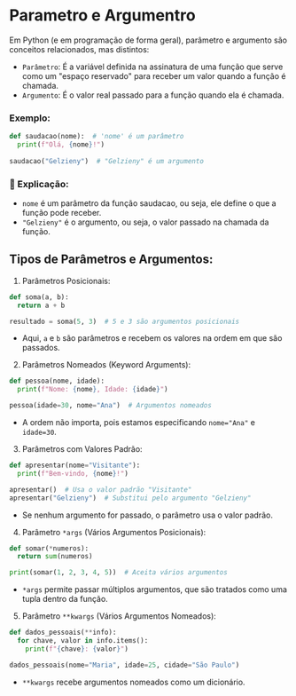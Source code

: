 # Parametro e Argumentro

Em Python (e em programação de forma geral), parâmetro e argumento são conceitos relacionados, mas distintos:

- `Parâmetro`: É a variável definida na assinatura de uma função que serve como um "espaço reservado" para receber um valor quando a função é chamada.
- `Argumento`: É o valor real passado para a função quando ela é chamada.

### Exemplo:
````py
def saudacao(nome):  # 'nome' é um parâmetro
  print(f"Olá, {nome}!")
    
saudacao("Gelzieny")  # "Gelzieny" é um argumento
````
### 📌 Explicação:

* `nome` é um parâmetro da função saudacao, ou seja, ele define o que a função pode receber.
* `"Gelzieny"` é o argumento, ou seja, o valor passado na chamada da função.

## Tipos de Parâmetros e Argumentos:

1. Parâmetros Posicionais:

````py
def soma(a, b):
  return a + b

resultado = soma(5, 3)  # 5 e 3 são argumentos posicionais
````

* Aqui, `a` e `b` são parâmetros e recebem os valores na ordem em que são passados.


2. Parâmetros Nomeados (Keyword Arguments):

````py
def pessoa(nome, idade):
  print(f"Nome: {nome}, Idade: {idade}")

pessoa(idade=30, nome="Ana")  # Argumentos nomeados
````

* A ordem não importa, pois estamos especificando `nome="Ana"` e `idade=30`.

3. Parâmetros com Valores Padrão:
````py
def apresentar(nome="Visitante"):
  print(f"Bem-vindo, {nome}!")

apresentar()  # Usa o valor padrão "Visitante"
apresentar("Gelzieny")  # Substitui pelo argumento "Gelzieny"
````
* Se nenhum argumento for passado, o parâmetro usa o valor padrão.

4. Parâmetro `*args` (Vários Argumentos Posicionais):

````py
def somar(*numeros):
  return sum(numeros)

print(somar(1, 2, 3, 4, 5))  # Aceita vários argumentos
````
* `*args` permite passar múltiplos argumentos, que são tratados como uma tupla dentro da função.

5. Parâmetro `**kwargs` (Vários Argumentos Nomeados):

````py
def dados_pessoais(**info):
  for chave, valor in info.items():
    print(f"{chave}: {valor}")

dados_pessoais(nome="Maria", idade=25, cidade="São Paulo")
````
* `**kwargs` recebe argumentos nomeados como um dicionário.
